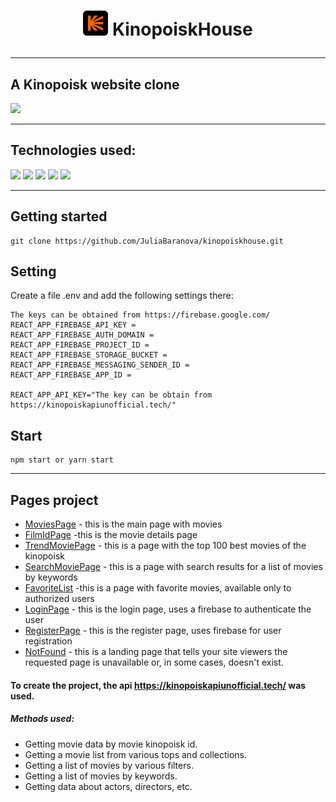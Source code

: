#  <p align="center">![id](/public/logo1.jpg) KinopoiskHouse
___

## A Kinopoisk website clone ##
[<img src='https://i.ibb.co/wyyhJcc/imgonline-com-ua-Resize-42-B6-HI9p-W54-HTc.jpg'/>]()
___
## Technologies used:
[<img src='https://img.shields.io/badge/typescript-%23007ACC.svg?style=for-the-badge&logo=typescript&logoColor=white'/>](https://www.typescriptlang.org/) [<img src='https://img.shields.io/badge/React JS-20232A?style=for-the-badge&logo=react&logoColor=61DAFB'  />](https://reactjs.org/) [<img src='https://img.shields.io/badge/Redux Toolkit-593D88?style=for-the-badge&logo=redux&logoColor=white'  />](https://redux-toolkit.js.org/) [<img src='https://img.shields.io/badge/TailwindCSS-38B2AC?style=for-the-badge&logo=tailwindcss&logoColor=61DAFB'  />](https://tailwindcss.com/docs/installation) [<img src='https://img.shields.io/badge/swagger-%2385EA2D.svg?&style=for-the-badge&logo=swagger&logoColor=black'/>](https://kinopoiskapiunofficial.tech/documentation/api/#/)
___


## Getting started

```
git clone https://github.com/JuliaBaranova/kinopoiskhouse.git
```

## Setting
 Create a file .env and add the following settings there:
 ```
The keys can be obtained from https://firebase.google.com/
REACT_APP_FIREBASE_API_KEY = 
REACT_APP_FIREBASE_AUTH_DOMAIN =
REACT_APP_FIREBASE_PROJECT_ID =
REACT_APP_FIREBASE_STORAGE_BUCKET =
REACT_APP_FIREBASE_MESSAGING_SENDER_ID =
REACT_APP_FIREBASE_APP_ID =

REACT_APP_API_KEY="The key can be obtain from  https://kinopoiskapiunofficial.tech/"
 ```
 ## Start
  ```
  npm start or yarn start
  ```
___
## Pages project
* [MoviesPage](/src/pages/MoviesPage/MoviesPage.tsx) - this is the main page with movies
* [FilmIdPage](/src/pages/FilmIdPage/FilmIdPage.tsx) -this is the movie details page
* [TrendMoviePage](/src/pages/TrendMoviePage/TrendMovie.tsx) - this is a page with the top 100 best movies of the kinopoisk
* [SearchMoviePage](/src/pages/SearchMoviePage/SearchMovie.tsx) - this is a page with search results for a list of movies by keywords
* [FavoriteList](/src/pages/FavoriteList/FavoriteList.tsx) -this is a page with favorite movies, available only to authorized users
* [LoginPage](/src/pages/LoginPage/LoginPage.tsx) - this is the login page, uses a firebase to authenticate the user
* [RegisterPage](/src/pages/RegisterPage/RegisterPage.tsx) - this is the register page, uses firebase for user registration
* [NotFound](/src/pages/NotFound/NotFound.tsx) - this is a landing page that tells your site viewers the requested page is unavailable or, in some cases, doesn't exist. 


#### To create the project, the api https://kinopoiskapiunofficial.tech/ was used.
##### Methods used: 
* Getting movie data by movie kinopoisk id.
* Getting a movie list from various tops and collections.
* Getting a list of movies by various filters.
* Getting a list of movies by keywords.
* Getting data about actors, directors, etc.

